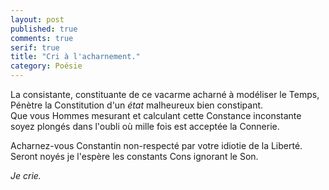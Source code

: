 ```yaml
---
layout: post
published: true
comments: true
serif: true
title: "Cri à l'acharnement."
category: Poésie
---
```

La consistante, constituante de ce vacarme acharné à modéliser le Temps,  
Pénètre la Constitution d'un *état* malheureux bien constipant.  
Que vous Hommes mesurant et calculant cette Constance inconstante soyez plongés dans l'oubli où mille fois est acceptée la Connerie.

Acharnez-vous Constantin non-respecté par votre idiotie de la Liberté.  
Seront noyés je l'espère les constants Cons ignorant le Son.  

*Je crie.*
